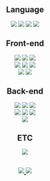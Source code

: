  <h2 align="center">Language</h2>
<p align="center"> 
 <img src="https://img.shields.io/badge/Typescript-3178C6?style=flat-square&logo=typescript&logoColor=white"/> 
    <img src="https://img.shields.io/badge/JavaScript-F7DF1E?style=flat-square&logo=javaScript&logoColor=white"/>
 <img src="https://img.shields.io/badge/Java-007396?style=flat-square&logo=java&logoColor=white"/>
 <img src="https://img.shields.io/badge/Kotlin-7F52FF?style=flat-square&logo=kotlin&logoColor=white"/>
  </p>
  <h2 align="center">Front-end</h2>
<p align="center">
  <img src="https://img.shields.io/badge/Angular-DD0031?style=flat-square&logo=angular&logoColor=white"/> 
 <img src="https://img.shields.io/badge/React-61DAFB?style=flat-square&logo=react&logoColor=white"/>
    <img src="https://img.shields.io/badge/vue-4FC08D?style=flat-square&logo=vue.js&logoColor=white"/>
 <br/>
 <img src="https://img.shields.io/badge/HTML5-E34F26?style=flat-square&logo=HTML5&logoColor=white"/> 
<img src="https://img.shields.io/badge/CSS3-1572B6?style=flat-square&logo=CSS3&logoColor=white"/>
 <img src="https://img.shields.io/badge/tailwindcss-06B6D4?style=flat-square&logo=tailwindcss&logoColor=white"/>
 <br/>
 <img src="https://img.shields.io/badge/ionic framework-3880FF?style=flat-square&logo=ionic&logoColor=white"/>
 <img src="https://img.shields.io/badge/nuxt-00DC82?style=flat-square&logo=nuxt.js&logoColor=white"/>
</p>
   <h2 align="center">Back-end</h2>
<p align="center">
   <img src="https://img.shields.io/badge/spring-6DB33F?style=flat-square&logo=spring&logoColor=white"/>
 <img src="https://img.shields.io/badge/nest.js-E0234E?style=flat-square&logo=nestjs&logoColor=white"/>
   <img src="https://img.shields.io/badge/express.js-000000?style=flat-square&logo=express&logoColor=white"/>
 <br/>
  <img src="https://img.shields.io/badge/mysql-4479A1?style=flat-square&logo=mysql&logoColor=white"/>
   <img src="https://img.shields.io/badge/mariadb-003545?style=flat-square&logo=mariadb&logoColor=white"/>
   <img src="https://img.shields.io/badge/postgresql-4169E1?style=flat-square&logo=postgresql&logoColor=white"/>
 <br/>
 <img src="https://img.shields.io/badge/firebase-FFCA28?style=flat-square&logo=firebase&logoColor=white"/>
</p>

<h2 align="center">ETC</h2>
<p align="center">
   <img src="https://img.shields.io/badge/nx-143055?style=flat-square&logo=nx&logoColor=white"/>
</p>

<h2><p align="center">
 <p align="center">  
<a href="https://www.facebook.com/gyu250"><img src="https://img.shields.io/badge/facebook-1877f2?style=flat-square&logo=facebook&logoColor=white"/>
<a href="https://www.instagram.com/yj___98"><img src="https://img.shields.io/badge/Instagram-E4405F?style=flat-square&logo=Instagram&logoColor=white"/>
  </p>
 
  
  
